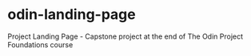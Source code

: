 # odin-landing-page
Project Landing Page - Capstone project at the end of The Odin Project Foundations course
